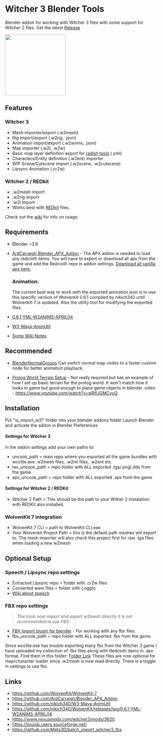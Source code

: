 # Witcher 3 Blender Tools
Blender addon for working with Witcher 3 files with some support for Witcher 2 files. Get the latest [Release](https://github.com/dingdio/Witcher3-Blender-Tools/releases)

<img src="https://user-images.githubusercontent.com/4729750/227740200-4722f6c0-fce9-43f5-a4c2-68d6b90c706a.jpg" height="200">

## Features

### Witcher 3
- Mesh importer/export (.w2mesh)
- Rig import/export (.w2rig, .json)
- Animation import/export (.w2anims, .json)
- Map importer (.w2l, .w2w)
- Basic map layer definition export for [radish tools](https://www.nexusmods.com/witcher3/mods/3620) (.yml)
- Characters/Entity definition (.w2ent) importer
- WIP Scene/Cutscene import (.w2scene, .w2cutscene)
- Lipsync Animation (.cr2w)

### Witcher 2 / REDkit
- .w2mesh import
- .w2rig import
- .w2l import
- Works best with [REDkit](https://redkitwiki.cdprojektred.com/welcome+to+the+redkit+wiki.htm) files.

Check out the [wiki](https://github.com/dingdio/Witcher3-Blender-Tools/wiki) for info on usage.

## Requirements
- Blender ~3.6

- [ArdCarraigh Blender_APX_Addon](https://github.com/ArdCarraigh/Blender_APX_Addon) - The APX addon is needed to load any redcloth items. You will have to export or download all apx from the game and add the Redcloth repo in addon settings. [Download all vanilla apx here.](https://mega.nz/file/CchGVCSb#ahDgIhxvicClEA9VHecPu6S95iT8ih2Q5kRMUHoY5ec)

    ### **Animation**:
    The current best way to work with the exported animation json is to use this specific version of Wolvenkit 0.6.1 compiled by nikich340 until Wolvenkit-7 is updated. Also the utility tool for modifying the exported files.
- [0.6.1-YML-W2ANIMS-APRIL04](https://github.com/nikich340/WolvenKit/releases/tag/0.6.1-YML-W2ANIMS-APRIL04)
- [W3-Maya-AnimUtil](https://github.com/nikich340/W3-Maya-AnimUtil) 
- [Some Wiki Notes](https://github.com/dingdio/Witcher3_Blender_Tools/wiki/Exporting-Animation-Notes)

## Recommended 

- [BlenderNormalGroups](https://github.com/theoldben/BlenderNormalGroups) Can switch normal map nodes to a faster custom node for better animation playback.

- [Prolog World Terrain Setup](https://mega.nz/file/WNZzCQQR#KICtWteq_OxwU_YKj4LU09kdJlBMqzzwIJd8DVGil4Q) - Not really required but has an example of how I set up basic terrain for the prolog world. It won't match how it looks in game but good enough to place game objects in blender. video - https://www.youtube.com/watch?v=qlRfUGMCyvQ

## Installation
Put "io_import_w2l" folder into your blender addons folder
Launch Blender and activate the addon in Blender Preferences

#### Settings for Witcher 3
in the addon settings add your own paths to:
- uncook_path = main repo where you exported all the game bundles with wcclite.exe .w2mesh files, .w2mi files, .w2ent etc.
- tex_uncook_path = repo folder with ALL exported .tga/.png/.dds from the game
- apx_uncook_path = repo folder with ALL exported .apx from the game

#### Settings for Witcher 2 / REDKit
- Witcher 2 Path = This should be the path to your Wither 2 Instalation with REDKit also installed.

### WolvenKit 7 integration
- WolvenKit 7 CLI = path to WolvenKit.CLI.exe
- Your Wolvenkit Project Path = this is the default path meshes will export to. The mesh importer will also check this project first for raw .tga files when loading a new w2mesh

## Optional Setup

### Speech / Lipsync repo settings
- Extracted Lipsync repo = folder with .cr2w files
- Converted wem files = folder with (.ogg)s 
- [Wiki about speech](https://github.com/dingdio/Witcher3_Blender_Tools/wiki/Speech-Notes)

### FBX repo settings
>*The tools now import and export w2mesh directly it is not recommended to use FBX*
- [FBX Import plugin for blender](https://www.nexusmods.com/witcher3/mods/6118) - For working with any fbx files.
- fbx_uncook_path = repo folder with ALL exported .fbx from the game

Since wcclite.exe has trouble exporting many fbx from the Witcher 3 game I have uploaded my collection of .fbx files along with Redcloth items in .apx format. Find them in this folder: [Folder Link](https://mega.nz/folder/GIR3AZBY#I4EEwkl4tjgnIv07f10n0A) These files are now optional for map/character loader since .w2mesh is now read directly. There is a toggle in settings to use fbx.

## Links
- https://github.com/WolvenKit/WolvenKit-7
- https://github.com/ArdCarraigh/Blender_APX_Addon
- https://github.com/nikich340/W3-Maya-AnimUtil
- https://github.com/nikich340/WolvenKit/releases/tag/0.6.1-YML-W2ANIMS-APRIL04
- https://www.nexusmods.com/witcher3/mods/3620
- https://jlouisb.users.sourceforge.net/
- https://github.com/Mets3D/batch_import_witcher3_fbx
